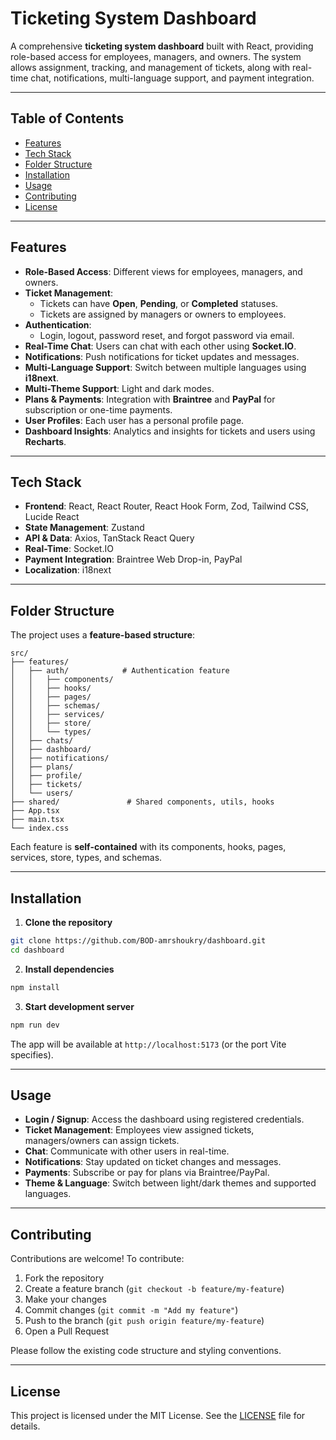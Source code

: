 # Ticketing System Dashboard

A comprehensive **ticketing system dashboard** built with React, providing role-based access for employees, managers, and owners. The system allows assignment, tracking, and management of tickets, along with real-time chat, notifications, multi-language support, and payment integration.

---

## Table of Contents

- [Features](#features)  
- [Tech Stack](#tech-stack)  
- [Folder Structure](#folder-structure)  
- [Installation](#installation)  
- [Usage](#usage)  
- [Contributing](#contributing)  
- [License](#license)  

---

## Features

- **Role-Based Access**: Different views for employees, managers, and owners.  
- **Ticket Management**:  
  - Tickets can have **Open**, **Pending**, or **Completed** statuses.  
  - Tickets are assigned by managers or owners to employees.  
- **Authentication**:  
  - Login, logout, password reset, and forgot password via email.  
- **Real-Time Chat**: Users can chat with each other using **Socket.IO**.  
- **Notifications**: Push notifications for ticket updates and messages.  
- **Multi-Language Support**: Switch between multiple languages using **i18next**.  
- **Multi-Theme Support**: Light and dark modes.  
- **Plans & Payments**: Integration with **Braintree** and **PayPal** for subscription or one-time payments.  
- **User Profiles**: Each user has a personal profile page.  
- **Dashboard Insights**: Analytics and insights for tickets and users using **Recharts**.

---

## Tech Stack

- **Frontend**: React, React Router, React Hook Form, Zod, Tailwind CSS, Lucide React  
- **State Management**: Zustand  
- **API & Data**: Axios, TanStack React Query  
- **Real-Time**: Socket.IO  
- **Payment Integration**: Braintree Web Drop-in, PayPal  
- **Localization**: i18next  

---

## Folder Structure

The project uses a **feature-based structure**:

```
src/
├── features/
│   ├── auth/            # Authentication feature
│   │   ├── components/
│   │   ├── hooks/
│   │   ├── pages/
│   │   ├── schemas/
│   │   ├── services/
│   │   ├── store/
│   │   └── types/
│   ├── chats/
│   ├── dashboard/
│   ├── notifications/
│   ├── plans/
│   ├── profile/
│   ├── tickets/
│   └── users/
├── shared/               # Shared components, utils, hooks
├── App.tsx
├── main.tsx
└── index.css
```

Each feature is **self-contained** with its components, hooks, pages, services, store, types, and schemas.

---

## Installation

1. **Clone the repository**

```bash
git clone https://github.com/BOD-amrshoukry/dashboard.git
cd dashboard
```

2. **Install dependencies**

```bash
npm install
```

3. **Start development server**

```bash
npm run dev
```

The app will be available at `http://localhost:5173` (or the port Vite specifies).

---

## Usage

- **Login / Signup**: Access the dashboard using registered credentials.  
- **Ticket Management**: Employees view assigned tickets, managers/owners can assign tickets.  
- **Chat**: Communicate with other users in real-time.  
- **Notifications**: Stay updated on ticket changes and messages.  
- **Payments**: Subscribe or pay for plans via Braintree/PayPal.  
- **Theme & Language**: Switch between light/dark themes and supported languages.

---

## Contributing

Contributions are welcome! To contribute:

1. Fork the repository  
2. Create a feature branch (`git checkout -b feature/my-feature`)  
3. Make your changes  
4. Commit changes (`git commit -m "Add my feature"`)  
5. Push to the branch (`git push origin feature/my-feature`)  
6. Open a Pull Request  

Please follow the existing code structure and styling conventions.

---

## License

This project is licensed under the MIT License. See the [LICENSE](LICENSE) file for details.

